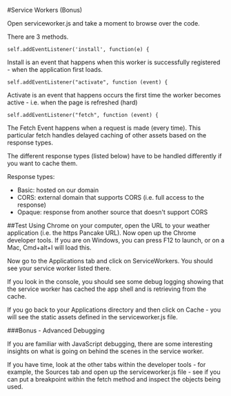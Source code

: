 #Service Workers (Bonus)

Open serviceworker.js and take a moment to browse over the code.

There are 3 methods.

```
self.addEventListener('install', function(e) {  
```

Install is an event that happens when this worker is successfully registered - when the application first loads.


```
self.addEventListener("activate", function (event) {  
```

Activate is an event that happens occurs the first time the worker becomes active - i.e.
when the page is refreshed (hard)


```
self.addEventListener("fetch", function (event) { 
```

The Fetch Event happens when a request is made (every time).
This particular fetch handles delayed caching of other assets based on the response types.

The different response types (listed below) have to be handled differently if you want to cache them.

Response types:
* Basic: hosted on our domain
* CORS: external domain that supports CORS (i.e. full access to the response)
* Opaque: response from another source that doesn't support CORS

##Test
Using Chrome on your computer, open the URL to your weather application (i.e. the https Pancake URL).
Now open up the Chrome developer tools. If you are on Windows, you can press F12 to launch, or on a Mac, Cmd+alt+I will load this.

Now go to the Applications tab and click on ServiceWorkers. You should see your service worker listed there.

If you look in the console, you should see some debug logging showing that the service worker has cached the app shell and is retrieving from the cache.

If you go back to your Applications directory and then click on Cache - you will see the static assets defined in the serviceworker.js file.

###Bonus - Advanced Debugging

If you are familiar with JavaScript debugging, there are some interesting insights on what is going on behind the scenes in the service worker.

If you have time, look at the other tabs within the developer tools - for example, the Sources tab and open up the serviceworker.js file - see if you can put a breakpoint within the fetch method and inspect the objects being used.
